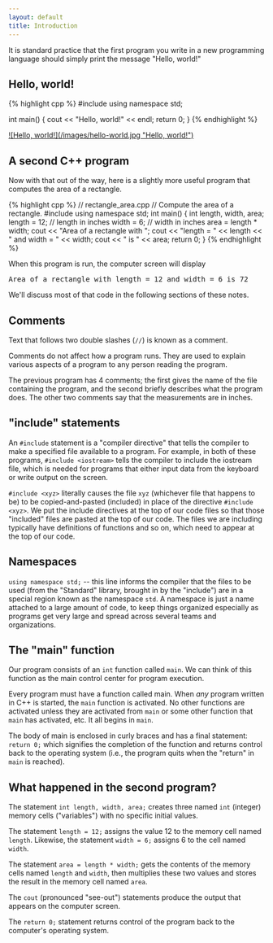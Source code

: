 ```yaml
---
layout: default
title: Introduction
---
```


It is standard practice that the first program you write in a new programming
language should simply print the message "Hello, world!"

## Hello, world!

{% highlight cpp %}
#include <iostream>
using namespace std;

int main()
{
    cout << "Hello, world!" << endl;
    return 0;
}
{% endhighlight %}

<a href="http://www.kyon.pl/img/15506,next.html">
![Hello, world!](/images/hello-world.jpg "Hello, world!")
</a>

## A second C++ program

Now with that out of the way, here is a slightly more useful program that
computes the area of a rectangle.

{% highlight cpp %}
// rectangle_area.cpp
// Compute the area of a rectangle.
#include <iostream>
using namespace std;
int main() {
    int length, width, area;
    length = 12; // length in inches
    width = 6; // width in inches
    area = length * width;
    cout << "Area of a rectangle with ";
    cout << "length = " << length << " and width = " << width;
    cout << " is " << area;
    return 0;
}
{% endhighlight %}

When this program is run, the computer screen will display

<pre>
Area of a rectangle with length = 12 and width = 6 is 72
</pre>

We'll discuss most of that code in the following sections of these notes.

## Comments

Text that follows two double slashes (`//`) is known as a comment.

Comments do not affect how a program runs. They are used to explain various
aspects of a program to any person reading the program.

The previous program has 4 comments; the first gives the name of the file
containing the program, and the second briefly describes what the program does.
The other two comments say that the measurements are in inches.

## "include" statements

An `#include` statement is a "compiler directive" that tells the compiler to
make a specified file available to a program. For example, in both of these
programs, `#include <iostream>` tells the compiler to include the iostream
file, which is needed for programs that either input data from the keyboard or
write output on the screen.

`#include <xyz>` literally causes the file `xyz` (whichever file that
happens to be) to be copied-and-pasted (included) in place of the directive
`#include <xyz>`. We put the include directives at the top of our code
files so that those "included" files are pasted at the top of our code. The
files we are including typically have definitions of functions and so on, which
need to appear at the top of our code.

## Namespaces

`using namespace std;` -- this line informs the compiler that the files to be
used (from the "Standard" library, brought in by the "include") are in a
special region known as the namespace `std`. A namespace is just a name
attached to a large amount of code, to keep things organized especially as
programs get very large and spread across several teams and organizations.

## The "main" function

Our program consists of an `int` function called `main`. We can think of this
function as the main control center for program execution.

Every program must have a function called main. When *any* program written in
C++ is started, the `main` function is activated. No other functions are
activated unless they are activated from `main` or some other function that
`main` has activated, etc. It all begins in `main`.

The body of main is enclosed in curly braces and has a final statement: `return
0;` which signifies the completion of the function and returns control back to
the operating system (i.e., the program quits when the "return" in `main` is
reached).

## What happened in the second program?

The statement `int length, width, area;` creates three named `int` (integer)
memory cells ("variables") with no specific initial values.

The statement `length = 12;` assigns the value 12 to the memory cell named
`length`.  Likewise, the statement `width = 6;` assigns 6 to the cell named
`width`.

The statement `area = length * width;` gets the contents of the memory cells
named `length` and `width`, then multiplies these two values and stores the
result in the memory cell named `area`.

The `cout` (pronounced "see-out") statements produce the output that appears on
the computer screen.

The `return 0;` statement returns control of the program back to the computer's
operating system.

